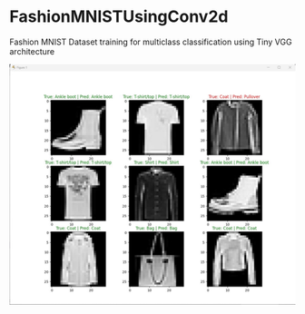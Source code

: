 # FashionMNISTUsingConv2d
Fashion MNIST Dataset training for multiclass classification using Tiny VGG architecture



<img align="center" src="https://github.com/deepakpillai/FashionMNISTUsingConv2d/blob/main/Result.jpg?raw=true" />


